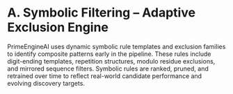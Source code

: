 # A. Symbolic Filtering – Adaptive Exclusion Engine

PrimeEngineAI uses dynamic symbolic rule templates and exclusion families to identify composite patterns early in the pipeline. These rules include digit-ending templates, repetition structures, modulo residue exclusions, and mirrored sequence filters. Symbolic rules are ranked, pruned, and retrained over time to reflect real-world candidate performance and evolving discovery targets.

